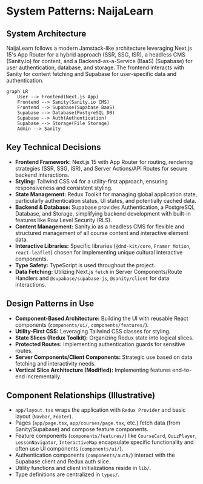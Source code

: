# System Patterns: NaijaLearn

## System Architecture
NaijaLearn follows a modern Jamstack-like architecture leveraging Next.js 15's App Router for a hybrid approach (SSR, SSG, ISR), a headless CMS (Sanity.io) for content, and a Backend-as-a-Service (BaaS) (Supabase) for user authentication, database, and storage. The frontend interacts with Sanity for content fetching and Supabase for user-specific data and authentication.

```mermaid
graph LR
    User --> Frontend(Next.js App)
    Frontend --> Sanity(Sanity.io CMS)
    Frontend --> Supabase(Supabase BaaS)
    Supabase --> Database(PostgreSQL DB)
    Supabase --> Auth(Authentication)
    Supabase --> Storage(File Storage)
    Admin --> Sanity
```

## Key Technical Decisions
- **Frontend Framework:** Next.js 15 with App Router for routing, rendering strategies (SSR, SSG, ISR), and Server Actions/API Routes for secure backend interactions.
- **Styling:** Tailwind CSS v4 for a utility-first approach, ensuring responsiveness and consistent styling.
- **State Management:** Redux Toolkit for managing global application state, particularly authentication status, UI states, and potentially cached data.
- **Backend & Database:** Supabase provides Authentication, a PostgreSQL Database, and Storage, simplifying backend development with built-in features like Row Level Security (RLS).
- **Content Management:** Sanity.io as a headless CMS for flexible and structured management of all course content and interactive element data.
- **Interactive Libraries:** Specific libraries (`@dnd-kit/core`, `Framer Motion`, `react-leaflet`) chosen for implementing unique cultural interactive components.
- **Type Safety:** TypeScript is used throughout the project.
- **Data Fetching:** Utilizing Next.js `fetch` in Server Components/Route Handlers and `@supabase/supabase-js`, `@sanity/client` for data interactions.

## Design Patterns in Use
- **Component-Based Architecture:** Building the UI with reusable React components (`components/ui/`, `components/features/`).
- **Utility-First CSS:** Leveraging Tailwind CSS classes for styling.
- **State Slices (Redux Toolkit):** Organizing Redux state into logical slices.
- **Protected Routes:** Implementing authentication guards for sensitive routes.
- **Server Components/Client Components:** Strategic use based on data fetching and interactivity needs.
- **Vertical Slice Architecture (Modified):** Implementing features end-to-end incrementally.

## Component Relationships (Illustrative)
- `app/layout.tsx` wraps the application with `Redux Provider` and basic layout (`Navbar`, `Footer`).
- Pages (`app/page.tsx`, `app/courses/page.tsx`, etc.) fetch data (from Sanity/Supabase) and compose feature components.
- Feature components (`components/features/`) like `CourseCard`, `QuizPlayer`, `LessonNavigator`, `InteractiveMap` encapsulate specific functionality and often use UI components (`components/ui/`).
- Authentication components (`components/auth/`) interact with the Supabase client and Redux auth slice.
- Utility functions and client initializations reside in `lib/`.
- Type definitions are centralized in `types/`.